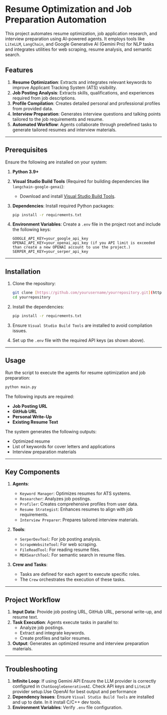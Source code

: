 # Resume Optimization and Job Preparation Automation

This project automates resume optimization, job application research, and interview preparation using AI-powered agents. It employs tools like `LiteLLM`, `LangChain`, and Google Generative AI (Gemini Pro) for NLP tasks and integrates utilities for web scraping, resume analysis, and semantic search.

## Features

1. **Resume Optimization**: Extracts and integrates relevant keywords to improve Applicant Tracking System (ATS) visibility.
2. **Job Posting Analysis**: Extracts skills, qualifications, and experiences required from job descriptions.
3. **Profile Compilation**: Creates detailed personal and professional profiles from provided data.
4. **Interview Preparation**: Generates interview questions and talking points tailored to the job requirements and resume.
5. **Automated Workflow**: Agents collaborate through predefined tasks to generate tailored resumes and interview materials.

---

## Prerequisites

Ensure the following are installed on your system:

1. **Python 3.9+**
2. **Visual Studio Build Tools** (Required for building dependencies like `langchain-google-genai`):
   - Download and install [Visual Studio Build Tools](https://visualstudio.microsoft.com/visual-cpp-build-tools/).

3. **Dependencies**: Install required Python packages:

   ```bash
   pip install -r requirements.txt
   ```

4. **Environment Variables**:
   Create a `.env` file in the project root and include the following keys:

   ```env
   GOOGLE_API_KEY=your_google_api_key
   OPENAI_API_KEY=your_openai_api_key (if you API limit is exceeded than create a new OPENAI account to use the project.)
   SERPER_API_KEY=your_serper_api_key
   ```

---

## Installation

1. Clone the repository:
   ```bash
   git clone [https://github.com/yourusername/yourrepository.git](https://github.com/Itzkuldeep/MultiAI.git)
   cd yourrepository
   ```

2. Install the dependencies:
   ```bash
   pip install -r requirements.txt
   ```

3. Ensure `Visual Studio Build Tools` are installed to avoid compilation issues.

4. Set up the `.env` file with the required API keys (as shown above).

---

## Usage

Run the script to execute the agents for resume optimization and job preparation:

```bash
python main.py
```

The following inputs are required:

- **Job Posting URL**
- **GitHub URL**
- **Personal Write-Up**
- **Existing Resume Text**

The system generates the following outputs:

- Optimized resume
- List of keywords for cover letters and applications
- Interview preparation materials

---

## Key Components

1. **Agents**:
   - `Keyword Manager`: Optimizes resumes for ATS systems.
   - `Researcher`: Analyzes job postings.
   - `Profiler`: Creates comprehensive profiles from user data.
   - `Resume Strategist`: Enhances resumes to align with job requirements.
   - `Interview Preparer`: Prepares tailored interview materials.

2. **Tools**:
   - `SerperDevTool`: For job posting analysis.
   - `ScrapeWebsiteTool`: For web scraping.
   - `FileReadTool`: For reading resume files.
   - `MDXSearchTool`: For semantic search in resume files.

3. **Crew and Tasks**:
   - Tasks are defined for each agent to execute specific roles.
   - The `Crew` orchestrates the execution of these tasks.

---

## Project Workflow

1. **Input Data**: Provide job posting URL, GitHub URL, personal write-up, and resume text.
2. **Task Execution**: Agents execute tasks in parallel to:
   - Analyze job postings.
   - Extract and integrate keywords.
   - Create profiles and tailor resumes.
3. **Output**: Generates an optimized resume and interview preparation materials.

---

## Troubleshooting

1. **Infinite Loop**: If using Gemini API Ensure the LLM provider is correctly configured in `ChatGoogleGenerativeAI`. Check API keys and `LiteLLM` provider setup.Use OpenAI for best output and performance
2. **Dependency Issues**: Ensure `Visual Studio Build Tools` are installed and up to date. In it install C/C++ dev tools. 
3. **Environment Variables**: Verify `.env` file configuration.

